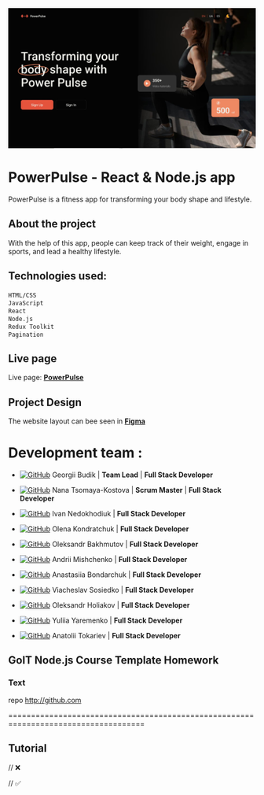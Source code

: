 <img width="980" alt="readme" src="pho/readme-cover.jpg">

# PowerPulse - React & Node.js app

PowerPulse is a fitness app for transforming your body shape and lifestyle.

## About the project

With the help of this app, people can keep track of their weight, engage in
sports, and lead a healthy lifestyle.

## Technologies used:

    HTML/CSS
    JavaScript
    React
    Node.js
    Redux Toolkit
    Pagination

## Live page

Live page: [**PowerPulse**](https://georgijbudik.github.io/project-GOreITshniki)

## Project Design

The website layout can bee seen in
[**Figma**](https://www.figma.com/file/FHAaMcWwZCDbzWPlowFhEf/Power-Pulse?type=design&mode=design&t=pEbMMrU24sjh3Lm3-0)

# Development team :

- [![GitHub](https://img.shields.io/badge/GitHub-100000?style=for-the-badge&logo=github&logoColor=white)](https://github.com/georgijbudik)
  Georgii Budik | **Team Lead** | **Full Stack Developer**

- [![GitHub](https://img.shields.io/badge/GitHub-100000?style=for-the-badge&logo=github&logoColor=white)](https://github.com/NanaTsK)
  Nana Tsomaya-Kostova | **Scrum Master** | **Full Stack Developer**

- [![GitHub](https://img.shields.io/badge/GitHub-100000?style=for-the-badge&logo=github&logoColor=white)](https://github.com/Ivan011001)
  Ivan Nedokhodiuk | **Full Stack Developer**

- [![GitHub](https://img.shields.io/badge/GitHub-100000?style=for-the-badge&logo=github&logoColor=white)](https://github.com/olenakond)
  Olena Kondratchuk | **Full Stack Developer**

- [![GitHub](https://img.shields.io/badge/GitHub-100000?style=for-the-badge&logo=github&logoColor=white)](https://github.com/bajmutov)
  Oleksandr Bakhmutov | **Full Stack Developer**

- [![GitHub](https://img.shields.io/badge/GitHub-100000?style=for-the-badge&logo=github&logoColor=white)](https://github.com/AndriiMishch)
  Andrii Mishchenko | **Full Stack Developer**

- [![GitHub](https://img.shields.io/badge/GitHub-100000?style=for-the-badge&logo=github&logoColor=white)](https://github.com/AnastasiaBndr)
  Anastasiia Bondarchuk | **Full Stack Developer**

- [![GitHub](https://img.shields.io/badge/GitHub-100000?style=for-the-badge&logo=github&logoColor=white)](https://github.com/Slav-0N)
  Viacheslav Sosiedko | **Full Stack Developer**

- [![GitHub](https://img.shields.io/badge/GitHub-100000?style=for-the-badge&logo=github&logoColor=white)](https://github.com/Golik07)
  Oleksandr Holiakov | **Full Stack Developer**

- [![GitHub](https://img.shields.io/badge/GitHub-100000?style=for-the-badge&logo=github&logoColor=white)](https://github.com/yuliatos12)
  Yuliia Yaremenko | **Full Stack Developer**

- [![GitHub](https://img.shields.io/badge/GitHub-100000?style=for-the-badge&logo=github&logoColor=white)](https://github.com/Anatolii2709)
  Anatolii Tokariev | **Full Stack Developer**

## GoIT Node.js Course Template Homework

### Text

repo http://github.com

====================================================================================

## Tutorial

// ❌

// ✅
